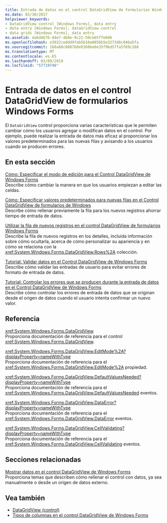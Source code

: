 ```yaml
---
title: Entrada de datos en el control DataGridView de formularios Windows Forms
ms.date: 03/30/2017
helpviewer_keywords:
- DataGridView control [Windows Forms], data entry
- data entry [Windows Forms], dataGridView control
- data grids [Windows Forms], data entry
ms.assetid: 4a6d4676-d4e7-4b0e-9c22-50ce65ffe0d6
ms.openlocfilehash: e3022ceddd9fab5610a0856b5e3273d8c046a5fa
ms.sourcegitcommit: 160a88c8087b0e63606e6e35f9bd57fa5f69c168
ms.translationtype: MT
ms.contentlocale: es-ES
ms.lasthandoff: 03/09/2019
ms.locfileid: "57719746"
---
```

# <a name="data-entry-in-the-windows-forms-datagridview-control"></a>Entrada de datos en el control DataGridView de formularios Windows Forms
El `DataGridView` control proporciona varias características que le permiten cambiar cómo los usuarios agregar o modifican datos en el control. Por ejemplo, puede realizar la entrada de datos más eficaz al proporcionar los valores predeterminados para las nuevas filas y avisando a los usuarios cuando se producen errores.  
  
## <a name="in-this-section"></a>En esta sección  
 [Cómo: Especificar el modo de edición para el Control DataGridView de Windows Forms](how-to-specify-the-edit-mode-for-the-windows-forms-datagridview-control.md)  
 Describe cómo cambiar la manera en que los usuarios empiezan a editar las celdas.  
  
 [Cómo: Especificar valores predeterminados para nuevas filas en el Control DataGridView de formularios de Windows](specify-default-values-for-new-rows-in-the-datagrid.md)  
 Describe cómo rellenar previamente la fila para los nuevos registros ahorrar tiempo de entrada de datos.  
  
 [Utilizar la fila de nuevos registros en el control DataGridView de formularios Windows Forms](using-the-row-for-new-records-in-the-windows-forms-datagridview-control.md)  
 Describe la fila de nuevos registros en los detalles, incluida información sobre cómo ocultarla, acerca de cómo personalizar su apariencia y en cómo se relaciona con la <xref:System.Windows.Forms.DataGridView.Rows%2A> colección.  
  
 [Tutorial: Validar datos en el Control DataGridView de Windows Forms](walkthrough-validating-data-in-the-windows-forms-datagridview-control.md)  
 Describe cómo validar las entradas de usuario para evitar errores de formato de entrada de datos.  
  
 [Tutorial: Controlar los errores que se producen durante la entrada de datos en el Control DataGridView de Windows Forms](handling-errors-that-occur-during-data-entry-in-the-datagrid.md)  
 Describe cómo controlar los errores de entrada de datos que se originan desde el origen de datos cuando el usuario intenta confirmar un nuevo valor.  
  
## <a name="reference"></a>Referencia  
 <xref:System.Windows.Forms.DataGridView>  
 Proporciona documentación de referencia para el control <xref:System.Windows.Forms.DataGridView>.  
  
 <xref:System.Windows.Forms.DataGridView.EditMode%2A?displayProperty=nameWithType>  
 Proporciona documentación de referencia para el <xref:System.Windows.Forms.DataGridView.EditMode%2A> propiedad.  
  
 <xref:System.Windows.Forms.DataGridView.DefaultValuesNeeded?displayProperty=nameWithType>  
 Proporciona documentación de referencia para el <xref:System.Windows.Forms.DataGridView.DefaultValuesNeeded> eventos.  
  
 <xref:System.Windows.Forms.DataGridView.DataError?displayProperty=nameWithType>  
 Proporciona documentación de referencia para el <xref:System.Windows.Forms.DataGridView.DataError> eventos.  
  
 <xref:System.Windows.Forms.DataGridView.CellValidating?displayProperty=nameWithType>  
 Proporciona documentación de referencia para el <xref:System.Windows.Forms.DataGridView.CellValidating> eventos.  
  
## <a name="related-sections"></a>Secciones relacionadas  
 [Mostrar datos en el control DataGridView de Windows Forms](displaying-data-in-the-windows-forms-datagridview-control.md)  
 Proporciona temas que describen cómo rellenar el control con datos, ya sea manualmente o desde un origen de datos externo.  
  
## <a name="see-also"></a>Vea también
- [DataGridView (control)](datagridview-control-windows-forms.md)
- [Tipos de columnas en el control DataGridView de Windows Forms](column-types-in-the-windows-forms-datagridview-control.md)
